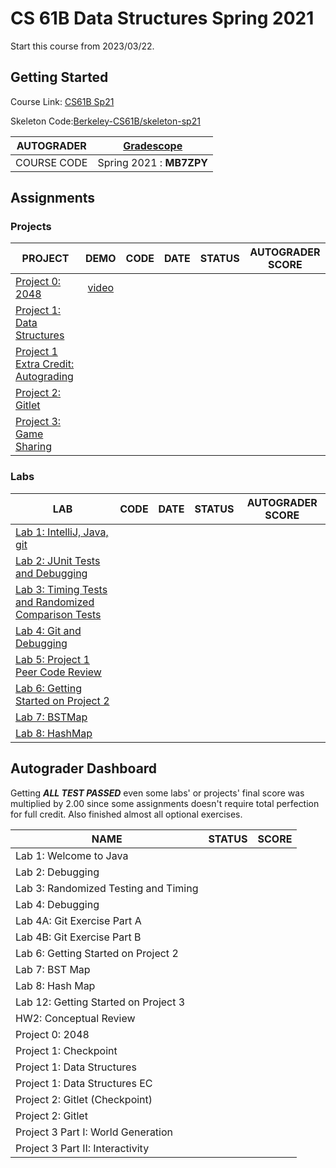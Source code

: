 # CS 61B Data Structures Spring 2021

Start this course from 2023/03/22.

## Getting Started

Course Link: [CS61B Sp21](https://sp21.datastructur.es/)

Skeleton Code:[Berkeley-CS61B/skeleton-sp21](https://github.com/Berkeley-CS61B/skeleton-sp21)

| AUTOGRADER  | [Gradescope](https://www.gradescope.com/)             |
| ----------- | ----------------------------------------------------- |
| COURSE CODE | Spring 2021 : **MB7ZPY** |

## Assignments

### Projects

| PROJECT                                                                                          |                         DEMO                         |           CODE            |   DATE   |       STATUS       |  AUTOGRADER SCORE   |
| ------------------------------------------------------------------------------------------------ | :--------------------------------------------------: | :-----------------------: | :------: | :----------------: | :-----------------: |
| [Project 0: 2048](https://sp21.datastructur.es/materials/proj/proj0/proj0)                       | [video](https://www.youtube.com/watch?v=6Jsv1mstx2I) | |  |  |  |
| [Project 1: Data Structures](https://sp21.datastructur.es/materials/proj/proj1/proj1)            |                                                      |    | | | |
| [Project 1 Extra Credit: Autograding](https://sp21.datastructur.es/materials/proj/proj1/proj1ec) |                                                      |  | |  | |
| [Project 2: Gitlet](https://sp21.datastructur.es/materials/proj/proj2/proj2)                     |                                                      |                           |          |                    |                     |
| [Project 3: Game Sharing](https://sp21.datastructur.es/materials/proj/proj3/proj3)               |                                                      |                           |          |                    |                     |

### Labs

| LAB                                                                                                         |          CODE          |   DATE   |       STATUS       | AUTOGRADER SCORE  |
| ----------------------------------------------------------------------------------------------------------- | :--------------------: | :------: | :----------------: | :---------------: |
| [Lab 1: IntelliJ, Java, git](https://sp21.datastructur.es/materials/lab/lab1/lab1)                          | 
| [Lab 2: JUnit Tests and Debugging](https://sp21.datastructur.es/materials/lab/lab2/lab2)                    | 
| [Lab 3: Timing Tests and Randomized Comparison Tests](https://sp21.datastructur.es/materials/lab/lab3/lab3) | 
| [Lab 4: Git and Debugging](https://sp21.datastructur.es/materials/lab/lab4/lab4)                            | 
| [Lab 5: Project 1 Peer Code Review](https://sp21.datastructur.es/materials/lab/lab5/lab5)                   | 
| [Lab 6: Getting Started on Project 2](https://sp21.datastructur.es/materials/lab/lab6/lab6)                 | 
| [Lab 7: BSTMap](https://sp21.datastructur.es/materials/lab/lab7/lab7)                                       | 
| [Lab 8: HashMap](https://sp21.datastructur.es/materials/lab/lab8/lab8)                                      |                        |          |                    |                   |

## Autograder Dashboard

Getting **_ALL TEST PASSED_** even some labs' or projects' final score was multiplied by 2.00 since some assignments doesn't require
total perfection for full credit. Also finished almost all optional exercises.

| NAME                                 |       STATUS       |        SCORE        |
| ------------------------------------ | :----------------: | :-----------------: |
| Lab 1: Welcome to Java               | | |   |
| Lab 2: Debugging                     | | |   |
| Lab 3: Randomized Testing and Timing | | |   |
| Lab 4: Debugging                     | | |   |
| Lab 4A: Git Exercise Part A          | | |   |
| Lab 4B: Git Exercise Part B          | | |   |
| Lab 6: Getting Started on Project 2  | | |   |
| Lab 7: BST Map                       | | |   |
| Lab 8: Hash Map                      |                    |                     |
| Lab 12: Getting Started on Project 3 |                    |                     |
| HW2: Conceptual Review               |                    |                     |
| Project 0: 2048                      | | |   |
| Project 1: Checkpoint                | | |   |
| Project 1: Data Structures           | | |   |
| Project 1: Data Structures EC        | | |   |
| Project 2: Gitlet (Checkpoint)       |                    |                     |
| Project 2: Gitlet                    |                    |                     |
| Project 3 Part I: World Generation   |                    |                     |
| Project 3 Part II: Interactivity     |                    |                     |
